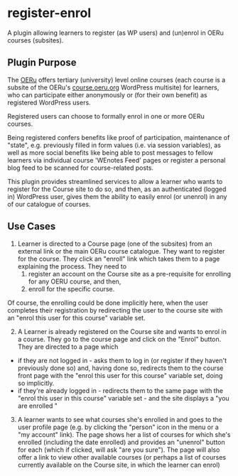 # register-enrol
A plugin allowing learners to register (as WP users) and (un)enrol in OERu courses (subsites).

## Plugin Purpose

The [OERu](https://oeru.org) offers tertiary (university) level online courses (each course is a subsite of the OERu's [course.oeru.org](https://course.oeru.org) WordPress multisite) for learners, who can participate either anonymously or (for their own benefit) as registered WordPress users.

Registered users can choose to formally enrol in one or more OERu courses.

Being registered confers benefits like proof of participation, maintenance of "state", e.g. previously filled in form values (i.e. via session variables), as well as more social benefits like being able to post messages to fellow learners via individual course 'WEnotes Feed' pages or register a personal blog feed to be scanned for course-related posts.

This plugin provides streamlined services to allow a learner who wants to register for the Course site to do so, and then, as an authenticated (logged in) WordPress user, gives them the ability to easily enrol (or unenrol) in any of  our catalogue of courses.

## Use Cases

1. Learner is directed to a Course page (one of the subsites) from an external link or the main OERu course catalogue. They want to register for the course. They click an "enroll" link which takes them to a page explaining the process. They need to
    1. register an account on the Course site as a pre-requisite for enrolling for any OERU course, and then,
    2. enroll for the specific course.

Of course, the enrolling could be done implicitly here, when the user completes their registration by redirecting the user to the course site with an "enrol this user for this course" variable set.

2. A Learner is already registered on the Course site and wants to enrol in a course. They go to the course page and click on the "Enrol" button. They are directed to a page which
  - if they are not logged in - asks them to log in (or register if they haven't previously done so) and, having done so, redirects them to the course front page with the "enrol this user for this course" variable set, doing so implicitly.
  - if they're already logged in - redirects them to the same page with the "enrol this user in this course" variable set - and the site displays a "you are enrolled "

3. A learner wants to see what courses she's enrolled in and goes to the user profile page (e.g. by clicking the "person" icon in the menu or a "my account" link). The page shows her a list of courses for which she's enrolled (including the date enrolled) and provides an "unenrol" button for each (which if clicked, will ask "are you sure"). The page will also offer a link to view other available courses (or perhaps a list of courses currently available on the Course site, in which the learner can enrol)
